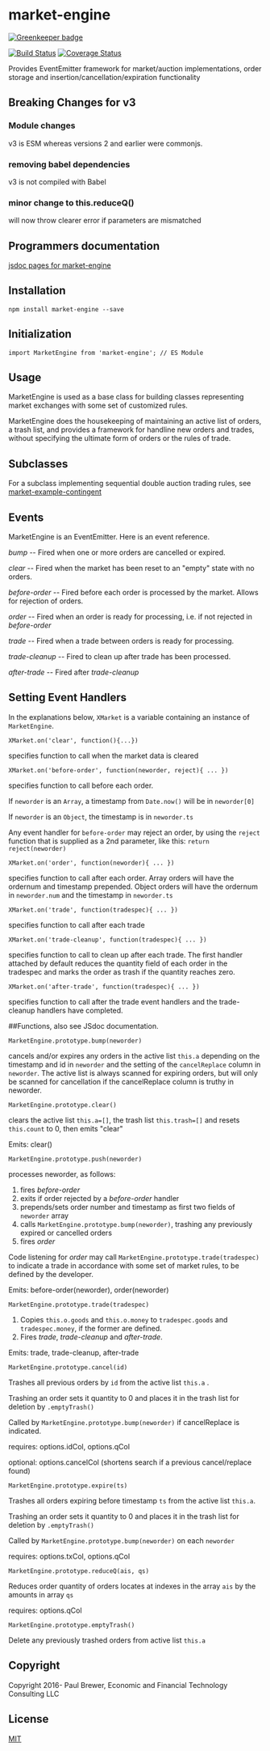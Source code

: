 # market-engine

[![Greenkeeper badge](https://badges.greenkeeper.io/DrPaulBrewer/market-engine.svg)](https://greenkeeper.io/)

[![Build Status](https://travis-ci.org/DrPaulBrewer/market-engine.svg?branch=master)](https://travis-ci.org/DrPaulBrewer/market-engine)
[![Coverage Status](https://coveralls.io/repos/github/DrPaulBrewer/market-engine/badge.svg?branch=master)](https://coveralls.io/github/DrPaulBrewer/market-engine?branch=master)


Provides EventEmitter framework for market/auction implementations, order storage and insertion/cancellation/expiration functionality

## Breaking Changes for v3

### Module changes
v3 is ESM whereas versions 2 and earlier were commonjs.

### removing babel dependencies
v3 is not compiled with Babel

### minor change to this.reduceQ()
will now throw clearer error if parameters are mismatched

## Programmers documentation

[jsdoc pages for market-engine](https://drpaulbrewer.github.io/market-engine/)

## Installation

    npm install market-engine --save

## Initialization

    import MarketEngine from 'market-engine'; // ES Module

## Usage

MarketEngine is used as a base class for building classes representing market exchanges with some set of customized rules.  

MarketEngine does the housekeeping of maintaining an active list of orders, a trash list, and provides a framework for handline new orders and trades,
without specifying the ultimate form of orders or the rules of trade.  

## Subclasses

For a subclass implementing sequential double auction trading rules, see [market-example-contingent](https://www.npmjs.com/package/market-example-contingent)

## Events

MarketEngine is an EventEmitter.  Here is an event reference.  

*bump* -- Fired when one or more orders are cancelled or expired.  

*clear* -- Fired when the market has been reset to an "empty" state with no orders.

*before-order* -- Fired before each order is processed by the market.  Allows for rejection of orders.

*order* -- Fired when an order is ready for processing, i.e. if not rejected in *before-order*

*trade* -- Fired when a trade between orders is ready for processing.

*trade-cleanup* -- Fired to clean up after trade has been processed.

*after-trade* -- Fired after *trade-cleanup*

## Setting Event Handlers

In the explanations below, `XMarket` is a variable containing an instance of `MarketEngine`.

    XMarket.on('clear', function(){...})

specifies function to call when the market data is cleared

    XMarket.on('before-order', function(neworder, reject){ ... })

specifies function to call before each order.

If `neworder` is an `Array`, a timestamp from `Date.now()` will be in `neworder[0]`

If `neworder` is an `Object`, the timestamp is in `neworder.ts`

Any event handler for `before-order` may reject an order, by using the `reject` function that is supplied
as a 2nd parameter, like this:  `return reject(neworder)`

    XMarket.on('order', function(neworder){ ... })

specifies function to call after each order.  Array orders will have the ordernum and timestamp
prepended.  Object orders will have the ordernum in `neworder.num` and the timestamp in `neworder.ts`

    XMarket.on('trade', function(tradespec){ ... })

specifies function to call after each trade

    XMarket.on('trade-cleanup', function(tradespec){ ... })

specifies function to call to clean up after each trade.  The first handler attached by default reduces the quantity
field of each order in the tradespec and marks the order as trash if the quantity reaches zero.

    XMarket.on('after-trade', function(tradespec){ ... })

specifies function to call after the trade event handlers and the trade-cleanup handlers have completed.

##Functions, also see JSdoc documentation.

    MarketEngine.prototype.bump(neworder)

cancels and/or expires any orders in the active list `this.a` depending on the timestamp and id in `neworder`
and the setting of the `cancelReplace` column in `neworder`.  The active list is always scanned for expiring orders,
but will only be scanned for cancellation if the cancelReplace column is truthy in neworder.

    MarketEngine.prototype.clear()

clears the active list `this.a=[]`, the trash list `this.trash=[]` and resets `this.count` to 0, then emits "clear"

Emits: clear()

    MarketEngine.prototype.push(neworder)

processes neworder, as follows:

1. fires  *before-order*
1. exits if order rejected by a *before-order* handler
1. prepends/sets order number and timestamp as first two fields of `neworder` array
1. calls `MarketEngine.prototype.bump(neworder)`, trashing any previously expired or cancelled orders
1. fires *order*

Code listening for *order* may call `MarketEngine.prototype.trade(tradespec)` to indicate a trade in accordance
with some set of market rules, to be defined by the developer.

Emits: before-order(neworder), order(neworder)

    MarketEngine.prototype.trade(tradespec)

1. Copies `this.o.goods` and `this.o.money` to `tradespec.goods` and `tradespec.money`, if the former are defined.
2. Fires  *trade*, *trade-cleanup* and *after-trade*.


Emits: trade, trade-cleanup, after-trade

    MarketEngine.prototype.cancel(id)

Trashes all previous orders by `id` from the active list `this.a` .  

Trashing an order sets it quantity to 0 and places it in the trash list for deletion by `.emptyTrash()`

Called by `MarketEngine.prototype.bump(neworder)` if cancelReplace is indicated.

requires:  options.idCol, options.qCol

optional:  options.cancelCol (shortens search if a previous cancel/replace found)

    MarketEngine.prototype.expire(ts)

Trashes all orders expiring before timestamp `ts` from the active list `this.a`.  

Trashing an order sets it quantity to 0 and places it in the trash list for deletion by `.emptyTrash()`

Called by `MarketEngine.prototype.bump(neworder)` on each `neworder`

requires: options.txCol, options.qCol

    MarketEngine.prototype.reduceQ(ais, qs)

Reduces order quantity of orders locates at indexes in the array `ais` by the amounts in array `qs`

requires: options.qCol

    MarketEngine.prototype.emptyTrash()

Delete any previously trashed orders from active list `this.a`


## Copyright

Copyright 2016- Paul Brewer, Economic and Financial Technology Consulting LLC

## License

[MIT](./LICENSE.md)
